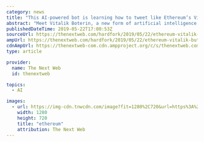 ```yaml
---
category: news
title: "This AI-powered bot is learning how to tweet like Ethereum’s Vitalik Buterin"
abstract: "Meet Vitalik Boterin, a new form of artificial intelligence that mimics Ethereum co-founder Vitalik Buterin with alarming accuracy."
publishedDateTime: 2019-05-22T17:00:53Z
sourceUrl: https://thenextweb.com/hardfork/2019/05/22/ethereum-vitalik-buterin-artificial-intelligence/
ampUrl: https://thenextweb.com/hardfork/2019/05/22/ethereum-vitalik-buterin-artificial-intelligence/amp/
cdnAmpUrl: https://thenextweb-com.cdn.ampproject.org/c/s/thenextweb.com/hardfork/2019/05/22/ethereum-vitalik-buterin-artificial-intelligence/amp/
type: article

provider:
  name: The Next Web
  id: thenextweb

topics:
  - AI

images:
  - url: https://img-cdn.tnwcdn.com/image?fit=1280%2C720&url=https%3A%2F%2Fcdn0.tnwcdn.com%2Fwp-content%2Fblogs.dir%2F1%2Ffiles%2F2018%2F01%2Fethereum.png&signature=13859324e6479f69a7fc8eda1ad985b8
    width: 1280
    height: 720
    title: "ethereum"
    attribution: The Next Web
---
```

